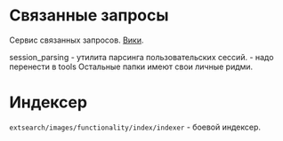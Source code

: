 # Связанные запросы

Сервис связанных запросов. [Вики](https://wiki.yandex-team.ru/YandexImages/relatedqueries/).

session\_parsing - утилита парсинга пользовательских сессий. - надо перенести в tools
Остальные папки имеют свои личные ридми.

# Индексер

`extsearch/images/functionality/index/indexer` - боевой индексер.
